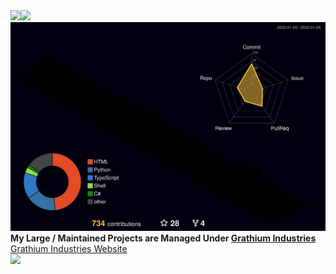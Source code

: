 <div>
  <a href="https://github.com/anuraghazra/github-readme-stats"><img src="https://github-readme-stats.vercel.app/api?username=hudson-newey&show_icons=true&theme=nord&hide_border=true" width="45%"><img src="http://github-readme-streak-stats.herokuapp.com?user=hudson-newey&theme=nord&hide_border=true&date_format=j%20M%5B%20Y%5D&fire=DD922B" width="45%"></a>
</div>

<img src="./profile-3d-contrib/profile-night-rainbow.svg" />

<div>
  <b>My Large / Maintained Projects are Managed Under <a href="https://github.com/Grathium-Industries">Grathium Industries</a></b><br>
  <a href="https://hudson-newey.github.io/">Grathium Industries Website</a><br>
</div>

<!-- embeded analytics -->
<a href="https://visitcount.itsvg.in" class="display: block;">
  <img src="https://visitcount.itsvg.in/api?id=hudson-newey&label=Profile%20Views&color=8&icon=1&pretty=true" />
</a>
